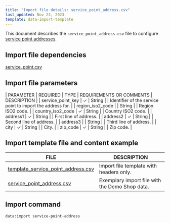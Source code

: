 ```yaml
---
title: "Import file details: service_point_address.csv"
last_updated: Nov 23, 2023
template: data-import-template
---
```


This document describes the `service_point_address.csv` file to configure [service point addresses](/docs/pbc/all/service-point-management/{{page.version}}/unified-commerce/service-points-feature-overview.html).

## Import file dependencies

[service_point.csv](/docs/pbc/all/service-point-management/{{page.version}}/unified-commerce/import-and-export-data/import-file-details-service-point.csv.html)




## Import file parameters

| PARAMETER | REQUIRED | TYPE | REQUIREMENTS OR COMMENTS | DESCRIPTION |
| service_point_key | ✓ | String    |       | Identifier of the service point to import the address for. |
| region_iso2_code  |   | String    |          | Region ISO2 code.               |
| country_iso2_code | ✓ | String    |          | Country ISO2 code.                |
| address1          | ✓ | String    |          | First line of address.            |
| address2          | ✓ | String    |          | Second line of address.           |
| address3          |   | String    |           | Third line of address.            |
| city              | ✓ | String    |        | City.                             |
| zip_code          | ✓ | String    |        | Zip code.                         |



## Import template file and content example

| FILE | DESCRIPTION |
| --- | --- |
| [template_service_point_address.csv](https://spryker.s3.eu-central-1.amazonaws.com/docs/pbc/all/service-point-management/unified-commerce/import-and-export-data/service_point_address.csv.md/template_service_point_address.csv) | Import file template with headers only. |
| [service_point_address.csv](https://spryker.s3.eu-central-1.amazonaws.com/docs/pbc/all/service-point-management/unified-commerce/import-and-export-data/service_point_address.csv.md/service_point_address.csv) | Exemplary import file with the Demo Shop data. |

## Import command

```bash
data:import service-point-address
```
